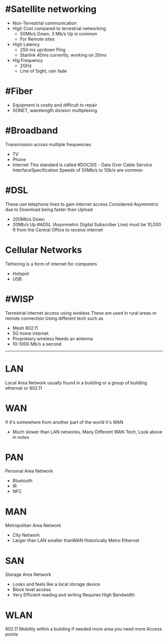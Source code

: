 # #Satellite networking
- Non-Terrestrial communication
- High Cost compared to terrestrial networking
	- 50Mb/s Down, 3 Mb/s Up is common
	- For Remote sites
- High Latency
	- 250 ms up/down Ping
	- Starlink 40ms currently, working on 20ms
- Hig Frequency
	- 2GHz
	- Line of Sight, rain fade
# #Fiber
- Equipment is costly and difficult to repair
- SONET, wavelength division multiplexing
# #Broadband
Transmission across multiple frequencies
- TV
- Phone
- Internet
This standard is called #DOCSIS - Data Over Cable Service InterfaceSpecification
Speeds of 50Mb/s to 1Gb/s are common
# #DSL
These use telephone lines to gain internet access
Considered Asymmetric due to Download being faster than Upload
- 200Mb/s Down
- 20Mb/s Up
#ADSL (Asymmetric Digital Subscriber Line)
must be 10,000 ft from the Central Office to receive internet
# Cellular Networks
Tethering is a form of internet for computers
- Hotspot
- USB
# #WISP
Terrestrial internet access using wireless
These are used in rural areas or remote connection
Using different tech such as
- Mesh 802.11
- 5G home internet
- Proprietary wireless
Needs an antenna
- 10-1000 Mb/s a second
---
# LAN
Local Area Network
usually found in a building or a group of building
ethernet or 802.11
# WAN
If it's somewhere from another part of the world it's WAN
- Much slower than LAN networks.
Many Different WAN Tech, Look above in notes
# PAN
Personal Area Network
- Bluetooth
- IR
- NFC
# MAN
Metropolitan Area Network
- City Network
- Larger than LAN smaller thanWAN
Historically Metro Ethernet
# SAN
Storage Area Network
- Looks and feels like a local storage device
- Block level access
- Very Efficient reading and writing
Requires High Bandwidth
# WLAN
802.11
Mobility within a building
if needed more area you need more Access points